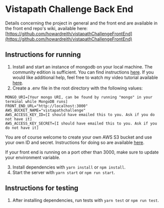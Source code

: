 # Vistapath Challenge Back End

Details concerning the project in general and the front end are available in the front end repo's
wiki, available here: [https://github.com/howardreith/vistapathChallengeFrontEnd](https://github.com/howardreith/vistapathChallengeFrontEnd)

## Instructions for running

1. Install and start an instance of mongodb on your local machine. The community edition is sufficient.
You can find instructions [here](https://www.mongodb.com/docs/manual/administration/install-community/). If you would 
like additional help, feel free to watch my video tutorial available [here](https://www.youtube.com/watch?v=2rPpG5hzZtw).
2. Create a .env file in the root directory with the following values:
```
MONGO_URI=[Your mongo URI, can be found by running "mongo" in your terminal while MongoDB runs]
FRONT_END_URL="http://localhost:3000"
AWS_BUCKET_NAME="vistapathchallenge"
AWS_ACCESS_KEY_ID=[I should have emailed this to you. Ask if you do not have it]
AWS_ACCESS_KEY_SECRET=[I should have emailed this to you. Ask if you do not have it]
```
You are of course welcome to create your own AWS S3 bucket and use your own ID and secret.
Instructions for doing so are available [here](https://docs.aws.amazon.com/AmazonS3/latest/userguide/create-bucket-overview.html).

If your front end is running on a port other than 3000, make sure to update your environment variable.

3. Install dependencies with `yarn install` or `npm install`.
4. Start the server with `yarn start` or `npm run start`.

## Instructions for testing

1. After installing dependencies, run tests with `yarn test` or `npm run test`.
